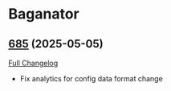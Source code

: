# Baganator

## [685](https://github.com/Baganator/Baganator/tree/685) (2025-05-05)
[Full Changelog](https://github.com/Baganator/Baganator/compare/684...685) 

- Fix analytics for config data format change  
